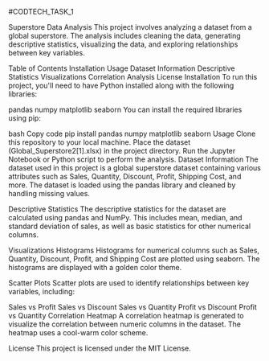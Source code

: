 #CODTECH_TASK_1

Superstore Data Analysis
This project involves analyzing a dataset from a global superstore. The analysis includes cleaning the data, generating descriptive statistics, visualizing the data, and exploring relationships between key variables.

Table of Contents
Installation
Usage
Dataset Information
Descriptive Statistics
Visualizations
Correlation Analysis
License
Installation
To run this project, you'll need to have Python installed along with the following libraries:

pandas
numpy
matplotlib
seaborn
You can install the required libraries using pip:

bash
Copy code
pip install pandas numpy matplotlib seaborn
Usage
Clone this repository to your local machine.
Place the dataset (Global_Superstore2[1].xlsx) in the project directory.
Run the Jupyter Notebook or Python script to perform the analysis.
Dataset Information
The dataset used in this project is a global superstore dataset containing various attributes such as Sales, Quantity, Discount, Profit, Shipping Cost, and more. The dataset is loaded using the pandas library and cleaned by handling missing values.

Descriptive Statistics
The descriptive statistics for the dataset are calculated using pandas and NumPy. This includes mean, median, and standard deviation of sales, as well as basic statistics for other numerical columns.

Visualizations
Histograms
Histograms for numerical columns such as Sales, Quantity, Discount, Profit, and Shipping Cost are plotted using seaborn. The histograms are displayed with a golden color theme.

Scatter Plots
Scatter plots are used to identify relationships between key variables, including:

Sales vs Profit
Sales vs Discount
Sales vs Quantity
Profit vs Discount
Profit vs Quantity
Correlation Heatmap
A correlation heatmap is generated to visualize the correlation between numeric columns in the dataset. The heatmap uses a cool-warm color scheme.

License
This project is licensed under the MIT License.



